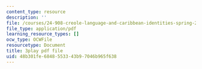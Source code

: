 ```yaml
---
content_type: resource
description: ''
file: /courses/24-908-creole-language-and-caribbean-identities-spring-2017/48b301fe6848553343b97046b965f638_fh1bvrJN4Fc.pdf
file_type: application/pdf
learning_resource_types: []
ocw_type: OCWFile
resourcetype: Document
title: 3play pdf file
uid: 48b301fe-6848-5533-43b9-7046b965f638
---
```

